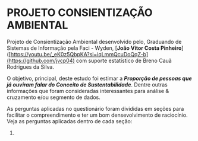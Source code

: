 # PROJETO CONSIENTIZAÇÃO AMBIENTAL

Projeto de Consientização Ambiental desenvolvido pelo, Graduando de Sistemas de Informação pela Faci - Wyden, [**João Vitor Costa Pinheiro**]([https://youtu.be/_eK0z5QbpKA?si=iqLmmQcuDoQqZ-b](https://github.com/jvcp04) com suporte estatístico de Breno Cauã Rodrigues da Silva.

O objetivo, principal, deste estudo foi estimar a ***Proporção de pessoas que já ouviram falar do Conceito de Sustentabilidade***. Dentre outras informações que foram consideradas interessantes para análise  & cruzamento e/ou segmento de dados.

As perguntas aplicadas no questionário foram divididas em seções para facilitar o compreendimento e ter um bom densevolvimento de raciocínio. Veja as perguntas aplicadas dentro de cada seção:

1. 
